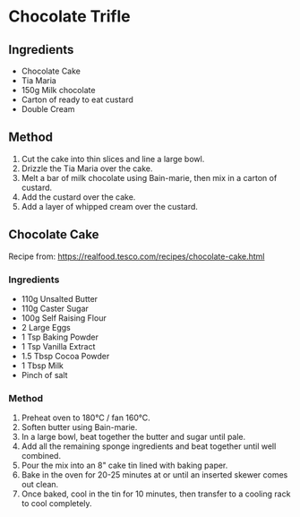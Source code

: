 # Chocolate Trifle

## Ingredients

- Chocolate Cake
- Tia Maria
- 150g Milk chocolate
- Carton of ready to eat custard
- Double Cream

## Method

1. Cut the cake into thin slices and line a large bowl.
2. Drizzle the Tia Maria over the cake. 
3. Melt a bar of milk chocolate using Bain-marie, then mix in a carton of custard.
4. Add the custard over the cake.
5. Add a layer of whipped cream over the custard.

## Chocolate Cake

Recipe from: https://realfood.tesco.com/recipes/chocolate-cake.html

### Ingredients

- 110g Unsalted Butter
- 110g Caster Sugar
- 100g Self Raising Flour
- 2 Large Eggs
- 1 Tsp Baking Powder
- 1 Tsp Vanilla Extract
- 1.5 Tbsp Cocoa Powder
- 1 Tbsp Milk
- Pinch of salt

### Method

1. Preheat oven to 180°C / fan 160°C.
2. Soften butter using Bain-marie.
3. In a large bowl, beat together the butter and sugar until pale. 
4. Add all the remaining sponge ingredients and beat together until well combined. 
5. Pour the mix into an 8" cake tin lined with baking paper. 
6. Bake in the oven for 20-25 minutes at or until an inserted skewer comes out clean.
7. Once baked, cool in the tin for 10 minutes, then transfer to a cooling rack to cool completely.

